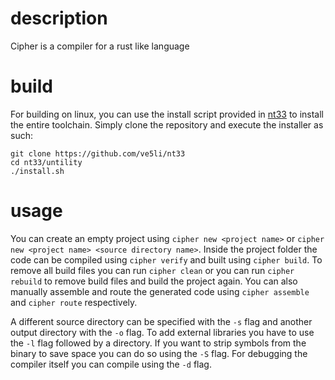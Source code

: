 # description
Cipher is a compiler for a rust like language

# build
For building on linux, you can use the install script provided in [nt33](https://github.com/ve5li/nt33) to install the entire toolchain. Simply clone the repository and execute the installer as such:
```
git clone https://github.com/ve5li/nt33
cd nt33/untility
./install.sh
```

# usage
You can create an empty project using ```cipher new <project name>``` or ```cipher new <project name> <source directory name>```. Inside the project folder the code can be compiled using ```cipher verify``` and built using ```cipher build```. To remove all build files you can run ```cipher clean``` or you can run ```cipher rebuild``` to remove build files and build the project again. You can also manually assemble and route the generated code using ```cipher assemble``` and ```cipher route``` respectively.

A different source directory can be specified with the ```-s``` flag and another output directory with the ```-o``` flag. To add external libraries you have to use the ```-l``` flag followed by a directory. If you want to strip symbols from the binary to save space you can do so using the ```-S``` flag. For debugging the compiler itself you can compile using the ```-d``` flag.
